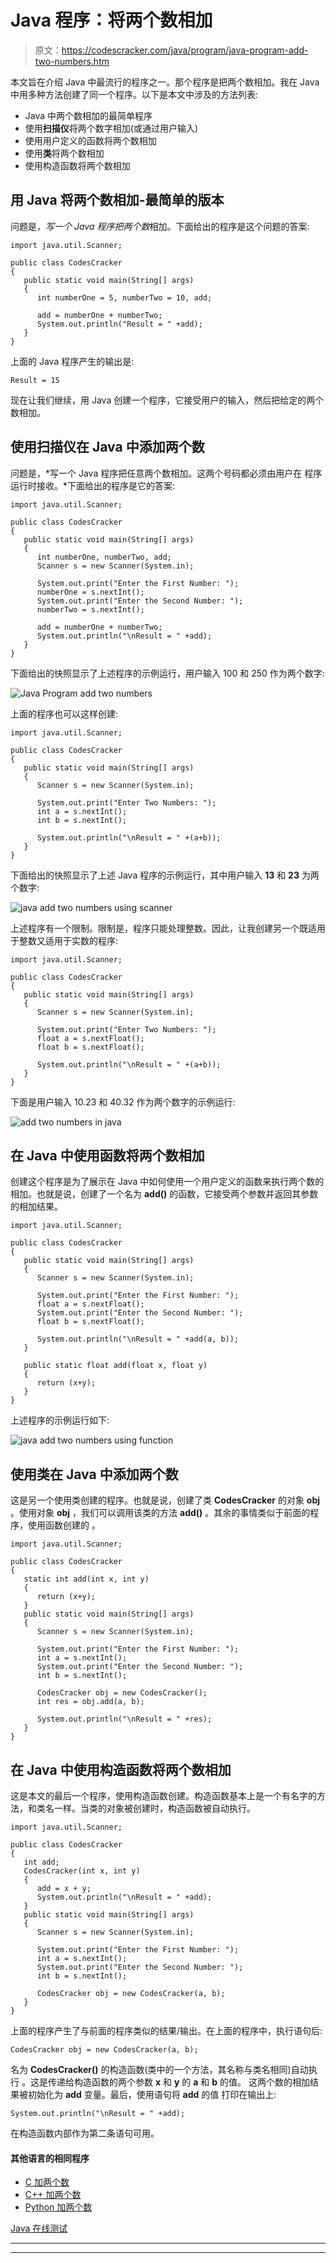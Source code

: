 # Java 程序：将两个数相加

> 原文：<https://codescracker.com/java/program/java-program-add-two-numbers.htm>

本文旨在介绍 Java 中最流行的程序之一。那个程序是把两个数相加。我在 Java 中用多种方法创建了同一个程序。以下是本文中涉及的方法列表:

*   Java 中两个数相加的最简单程序
*   使用**扫描仪**将两个数字相加(或通过用户输入)
*   使用用户定义的函数将两个数相加
*   使用**类**将两个数相加
*   使用构造函数将两个数相加

## 用 Java 将两个数相加-最简单的版本

问题是，*写一个 Java 程序把两个数*相加。下面给出的程序是这个问题的答案:

```
import java.util.Scanner;

public class CodesCracker
{
   public static void main(String[] args)
   {
      int numberOne = 5, numberTwo = 10, add;

      add = numberOne + numberTwo;
      System.out.println("Result = " +add);
   }
}
```

上面的 Java 程序产生的输出是:

```
Result = 15
```

现在让我们继续，用 Java 创建一个程序，它接受用户的输入，然后把给定的两个数相加。

## 使用扫描仪在 Java 中添加两个数

问题是，*写一个 Java 程序把任意两个数相加。这两个号码都必须由用户在 程序运行时接收。*下面给出的程序是它的答案:

```
import java.util.Scanner;

public class CodesCracker
{
   public static void main(String[] args)
   {
      int numberOne, numberTwo, add;
      Scanner s = new Scanner(System.in);

      System.out.print("Enter the First Number: ");
      numberOne = s.nextInt();
      System.out.print("Enter the Second Number: ");
      numberTwo = s.nextInt();

      add = numberOne + numberTwo;
      System.out.println("\nResult = " +add);
   }
}
```

下面给出的快照显示了上述程序的示例运行，用户输入 100 和 250 作为两个数字:

![Java Program add two numbers](img/f5d40cea29c618d7240b76b55d95b076.png)

上面的程序也可以这样创建:

```
import java.util.Scanner;

public class CodesCracker
{
   public static void main(String[] args)
   {
      Scanner s = new Scanner(System.in);

      System.out.print("Enter Two Numbers: ");
      int a = s.nextInt();
      int b = s.nextInt();

      System.out.println("\nResult = " +(a+b));
   }
}
```

下面给出的快照显示了上述 Java 程序的示例运行，其中用户输入 **13** 和 **23** 为两个数字:

![java add two numbers using scanner](img/509a87f22f544b968999956639882992.png)

上述程序有一个限制。限制是，程序只能处理整数。因此，让我创建另一个既适用于整数又适用于实数的程序:

```
import java.util.Scanner;

public class CodesCracker
{
   public static void main(String[] args)
   {
      Scanner s = new Scanner(System.in);

      System.out.print("Enter Two Numbers: ");
      float a = s.nextFloat();
      float b = s.nextFloat();

      System.out.println("\nResult = " +(a+b));
   }
}
```

下面是用户输入 10.23 和 40.32 作为两个数字的示例运行:

![add two numbers in java](img/032141e2f110f3da35c18f1d9e77d56c.png)

## 在 Java 中使用函数将两个数相加

创建这个程序是为了展示在 Java 中如何使用一个用户定义的函数来执行两个数的相加。也就是说，创建了一个名为 **add()** 的函数，它接受两个参数并返回其参数的相加结果。

```
import java.util.Scanner;

public class CodesCracker
{
   public static void main(String[] args)
   {
      Scanner s = new Scanner(System.in);

      System.out.print("Enter the First Number: ");
      float a = s.nextFloat();
      System.out.print("Enter the Second Number: ");
      float b = s.nextFloat();

      System.out.println("\nResult = " +add(a, b));
   }

   public static float add(float x, float y)
   {
      return (x+y);
   }
}
```

上述程序的示例运行如下:

![java add two numbers using function](img/1cd999e47b3203aa90ba2f79cb3e97ac.png)

## 使用类在 Java 中添加两个数

这是另一个使用类创建的程序。也就是说，创建了类 **CodesCracker** 的对象 **obj** 。使用对象 **obj** ，我们可以调用该类的方法 **add()** 。其余的事情类似于前面的程序，使用函数创建的 。

```
import java.util.Scanner;

public class CodesCracker
{
   static int add(int x, int y)
   {
      return (x+y);
   }
   public static void main(String[] args)
   {
      Scanner s = new Scanner(System.in);

      System.out.print("Enter the First Number: ");
      int a = s.nextInt();
      System.out.print("Enter the Second Number: ");
      int b = s.nextInt();

      CodesCracker obj = new CodesCracker();
      int res = obj.add(a, b);

      System.out.println("\nResult = " +res);
   }
}
```

## 在 Java 中使用构造函数将两个数相加

这是本文的最后一个程序，使用构造函数创建。构造函数基本上是一个有名字的方法，和类名一样。当类的对象被创建时，构造函数被自动执行。

```
import java.util.Scanner;

public class CodesCracker
{
   int add;
   CodesCracker(int x, int y)
   {
      add = x + y;
      System.out.println("\nResult = " +add);
   }
   public static void main(String[] args)
   {
      Scanner s = new Scanner(System.in);

      System.out.print("Enter the First Number: ");
      int a = s.nextInt();
      System.out.print("Enter the Second Number: ");
      int b = s.nextInt();

      CodesCracker obj = new CodesCracker(a, b);
   }
}
```

上面的程序产生了与前面的程序类似的结果/输出。在上面的程序中，执行语句后:

```
CodesCracker obj = new CodesCracker(a, b);
```

名为 **CodesCracker()** 的构造函数(类中的一个方法，其名称与类名相同)自动执行 。这是传递给构造函数的两个参数 **x** 和 **y** 的 **a** 和 **b** 的值。 这两个数的相加结果被初始化为 **add** 变量。最后，使用语句将 **add** 的值 打印在输出上:

```
System.out.println("\nResult = " +add);
```

在构造函数内部作为第二条语句可用。

#### 其他语言的相同程序

*   [C 加两个数](/c/program/c-program-add-two-numbers.htm)
*   [C++ 加两个数](/cpp/program/cpp-program-add-two-numbers.htm)
*   [Python 加两个数](/python/program/python-program-add-two-numbers.htm)

[Java 在线测试](/exam/showtest.php?subid=1)

* * *

* * *
